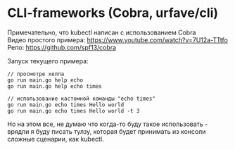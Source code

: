 # CLI-frameworks (Cobra, urfave/cli)

Примечательно, что kubectl написан с использованием Cobra  
Видео простого примера: https://www.youtube.com/watch?v=7U12a-TTtfo
Репо: https://github.com/spf13/cobra

Запуск текущего примера:
```
// просмотре хелпа
go run main.go help echo
go run main.go help echo times

// использование кастомной команды "echo times"
go run main.go echo times Hello world
go run main.go echo times Hello world -t 3
```
Но на этом все, не думаю что когда-то буду такое использовать - врядли я буду писать тулзу, которая будет принимать из консоли сложные сценарии, как kubectl.  
